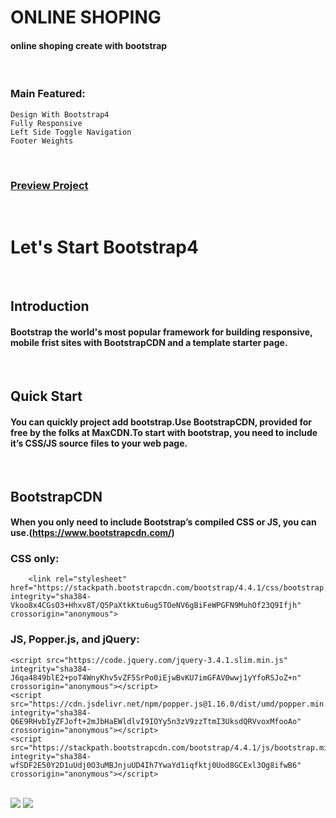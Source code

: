# ONLINE SHOPING
#### online shoping create with bootstrap

<br />

### Main Featured:
    Design With Bootstrap4
    Fully Responsive 
    Left Side Toggle Navigation
    Footer Weights

<br />

### [Preview Project](https://romanakhatun.github.io/online-shoping/)

  <br/>                          
                            
# Let's Start Bootstrap4

<br/>

## Introduction

#### Bootstrap the world's most popular framework for building responsive, mobile frist sites with BootstrapCDN and a template starter page.
<br/>

## Quick Start

#### You can quickly project add bootstrap.Use BootstrapCDN, provided for free by the folks at MaxCDN.To start with bootstrap, you need to include it’s CSS/JS source files to your web page.

<br/>

## BootstrapCDN

#### When you only need to include Bootstrap’s compiled CSS or JS, you can use.(https://www.bootstrapcdn.com/)

### CSS only:
        <link rel="stylesheet" href="https://stackpath.bootstrapcdn.com/bootstrap/4.4.1/css/bootstrap.min.css" integrity="sha384-Vkoo8x4CGsO3+Hhxv8T/Q5PaXtkKtu6ug5TOeNV6gBiFeWPGFN9MuhOf23Q9Ifjh" crossorigin="anonymous">

### JS, Popper.js, and jQuery:
    <script src="https://code.jquery.com/jquery-3.4.1.slim.min.js" integrity="sha384-J6qa4849blE2+poT4WnyKhv5vZF5SrPo0iEjwBvKU7imGFAV0wwj1yYfoRSJoZ+n" crossorigin="anonymous"></script>
    <script src="https://cdn.jsdelivr.net/npm/popper.js@1.16.0/dist/umd/popper.min.js" integrity="sha384-Q6E9RHvbIyZFJoft+2mJbHaEWldlvI9IOYy5n3zV9zzTtmI3UksdQRVvoxMfooAo" crossorigin="anonymous"></script>
    <script src="https://stackpath.bootstrapcdn.com/bootstrap/4.4.1/js/bootstrap.min.js" integrity="sha384-wfSDF2E50Y2D1uUdj0O3uMBJnjuUD4Ih7YwaYd1iqfktj0Uod8GCExl3Og8ifwB6" crossorigin="anonymous"></script>

<br/>

<img src="https://gumpyguy.files.wordpress.com/2019/07/boostrap-4.png?resize=334%2C334" />

<img src="https://mpng.subpng.com/20180512/stw/kisspng-bootstrap-responsive-web-design-web-development-lo-5af676c04b0535.2749534815261016963073.jpg" />

